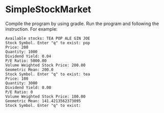 # SimpleStockMarket

Compile the program by using gradle. Run the program and following the instruction. For example:

```
Available stocks: TEA POP ALE GIN JOE
Stock Symbol. Enter "q" to exist: pop
Price: 200
Quantity: 1000
Dividend Yield: 0.04
P/E Ratio: 5000.00
Volume Weighted Stock Price: 200.00
Geometric Mean: 200.0
Stock Symbol. Enter "q" to exist: tea
Price: 100
Quantity: 3000
Dividend Yield: 0.00
P/E Ratio: 0
Volume Weighted Stock Price: 100.00
Geometric Mean: 141.4213562373095
Stock Symbol. Enter "q" to exist: 
```
